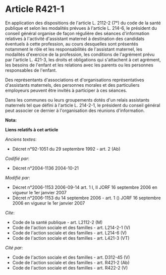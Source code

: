 # Article R421-1

En application des dispositions de l'article L. 2112-2 (7°) du code de la santé publique et selon les modalités prévues à
l'article L. 214-6, le président du conseil général organise de façon régulière des séances d'information relatives à
l'activité d'assistant maternel à destination des candidats éventuels à cette profession, au cours desquelles sont présentés
notamment le rôle et les responsabilités de l'assistant maternel, les modalités d'exercice de la profession, les conditions
de l'agrément prévu par l'article L. 421-3, les droits et obligations qui s'attachent à cet agrément, les besoins de l'enfant
et les relations avec les parents ou les personnes responsables de l'enfant. 

Des représentants d'associations et d'organisations représentatives d'assistants maternels, des personnes morales et des
particuliers employeurs peuvent être invités à participer à ces séances. 

Dans les communes ou leurs groupements dotés d'un relais assistants maternels tel que défini à l'article L. 214-2-1, le
président du conseil général peut associer ce dernier à l'organisation des réunions d'information.

**Nota:**



**Liens relatifs à cet article**

_Anciens textes_:

  - Décret n°92-1051 du 29 septembre 1992 - art. 2 (Ab)

_Codifié par_:

  - Décret n°2004-1136 2004-10-21

_Modifié par_:

  - Décret n°2006-1153 2006-09-14 art. 1 I, II JORF 16 septembre 2006 en vigueur le 1er janvier 2007
  - Décret n°2006-1153 du 14 septembre 2006 - art. 1 () JORF 16 septembre 2006 en vigueur le 1er janvier 2007

_Cite_:

  - Code de la santé publique - art. L2112-2 (M)
  - Code de l'action sociale et des familles - art. L214-2-1 (V)
  - Code de l'action sociale et des familles - art. L214-6 (V)
  - Code de l'action sociale et des familles - art. L421-3 (VT)

_Cité par_:

  - Code de l'action sociale et des familles - art. D312-45 (V)
  - Code de l'action sociale et des familles - art. R421-2 (Ab)
  - Code de l'action sociale et des familles - art. R422-2 (V)
